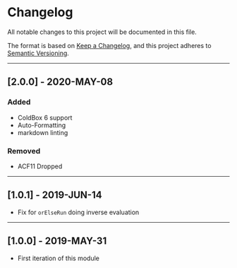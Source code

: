 # Changelog

All notable changes to this project will be documented in this file.

The format is based on [Keep a Changelog](https://keepachangelog.com/en/1.0.0/),
and this project adheres to [Semantic Versioning](https://semver.org/spec/v2.0.0.html).

----

## [2.0.0] - 2020-MAY-08

### Added

* ColdBox 6 support
* Auto-Formatting
* markdown linting

### Removed

* ACF11 Dropped

----

## [1.0.1] - 2019-JUN-14

* Fix for `orElseRun` doing inverse evaluation

----

## [1.0.0] - 2019-MAY-31

* First iteration of this module
